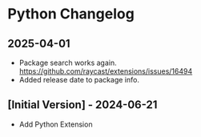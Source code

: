 # Python Changelog

## 2025-04-01

* Package search works again. https://github.com/raycast/extensions/issues/16494
* Added release date to package info.

## [Initial Version] - 2024-06-21

- Add Python Extension
